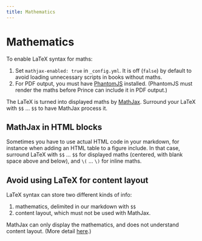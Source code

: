 ```yaml
---
title: Mathematics
---
```


# Mathematics

To enable LaTeX syntax for maths:

1. Set `mathjax-enabled: true` in `_config.yml`. It is off (`false`) by default to avoid loading unnecessary scripts in books without maths.
2. For PDF output, you must have [PhantomJS](http://phantomjs.org/) installed. (PhantomJS must render the maths before Prince can include it in PDF output.)

The LaTeX is turned into displayed maths by [MathJax](http://docs.mathjax.org/en/latest/index.html). Surround your LaTeX with `$$` … `$$` to have MathJax process it.

## MathJax in HTML blocks

Sometimes you have to use actual HTML code in your markdown, for instance when adding an HTML table to a figure include. In that case, surround LaTeX with `$$` … `$$` for displayed maths (centered, with blank space above and below), and `\(` … `\)` for inline maths.

## Avoid using LaTeX for content layout

LaTeX syntax can store two different kinds of info:

1. mathematics, delimited in our markdown with `$$`
2. content layout, which must not be used with MathJax.

MathJax can only display the mathematics, and does not understand content layout. (More detail [here](http://docs.mathjax.org/en/latest/tex.html).)
